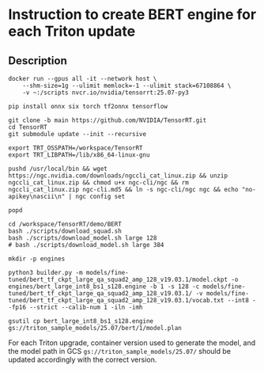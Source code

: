<!--
# Copyright (c) 2021-2025, NVIDIA CORPORATION & AFFILIATES. All rights reserved.
#
# Redistribution and use in source and binary forms, with or without
# modification, are permitted provided that the following conditions
# are met:
#  * Redistributions of source code must retain the above copyright
#    notice, this list of conditions and the following disclaimer.
#  * Redistributions in binary form must reproduce the above copyright
#    notice, this list of conditions and the following disclaimer in the
#    documentation and/or other materials provided with the distribution.
#  * Neither the name of NVIDIA CORPORATION nor the names of its
#    contributors may be used to endorse or promote products derived
#    from this software without specific prior written permission.
#
# THIS SOFTWARE IS PROVIDED BY THE COPYRIGHT HOLDERS ``AS IS'' AND ANY
# EXPRESS OR IMPLIED WARRANTIES, INCLUDING, BUT NOT LIMITED TO, THE
# IMPLIED WARRANTIES OF MERCHANTABILITY AND FITNESS FOR A PARTICULAR
# PURPOSE ARE DISCLAIMED.  IN NO EVENT SHALL THE COPYRIGHT OWNER OR
# CONTRIBUTORS BE LIABLE FOR ANY DIRECT, INDIRECT, INCIDENTAL, SPECIAL,
# EXEMPLARY, OR CONSEQUENTIAL DAMAGES (INCLUDING, BUT NOT LIMITED TO,
# PROCUREMENT OF SUBSTITUTE GOODS OR SERVICES; LOSS OF USE, DATA, OR
# PROFITS; OR BUSINESS INTERRUPTION) HOWEVER CAUSED AND ON ANY THEORY
# OF LIABILITY, WHETHER IN CONTRACT, STRICT LIABILITY, OR TORT
# (INCLUDING NEGLIGENCE OR OTHERWISE) ARISING IN ANY WAY OUT OF THE USE
# OF THIS SOFTWARE, EVEN IF ADVISED OF THE POSSIBILITY OF SUCH DAMAGE.
-->

# Instruction to create BERT engine for each Triton update

## Description

```
docker run --gpus all -it --network host \
    --shm-size=1g --ulimit memlock=-1 --ulimit stack=67108864 \
    -v ~:/scripts nvcr.io/nvidia/tensorrt:25.07-py3

pip install onnx six torch tf2onnx tensorflow

git clone -b main https://github.com/NVIDIA/TensorRT.git
cd TensorRT
git submodule update --init --recursive

export TRT_OSSPATH=/workspace/TensorRT
export TRT_LIBPATH=/lib/x86_64-linux-gnu

pushd /usr/local/bin && wget https://ngc.nvidia.com/downloads/ngccli_cat_linux.zip && unzip ngccli_cat_linux.zip && chmod u+x ngc-cli/ngc && rm ngccli_cat_linux.zip ngc-cli.md5 && ln -s ngc-cli/ngc ngc && echo "no-apikey\nascii\n" | ngc config set

popd

cd /workspace/TensorRT/demo/BERT
bash ./scripts/download_squad.sh
bash ./scripts/download_model.sh large 128
# bash ./scripts/download_model.sh large 384

mkdir -p engines

python3 builder.py -m models/fine-tuned/bert_tf_ckpt_large_qa_squad2_amp_128_v19.03.1/model.ckpt -o engines/bert_large_int8_bs1_s128.engine -b 1 -s 128 -c models/fine-tuned/bert_tf_ckpt_large_qa_squad2_amp_128_v19.03.1/ -v models/fine-tuned/bert_tf_ckpt_large_qa_squad2_amp_128_v19.03.1/vocab.txt --int8 --fp16 --strict --calib-num 1 -iln -imh

gsutil cp bert_large_int8_bs1_s128.engine gs://triton_sample_models/25.07/bert/1/model.plan
```

For each Triton upgrade, container version used to generate the model, and the model path in GCS `gs://triton_sample_models/25.07/` should be updated accordingly with the correct version.
